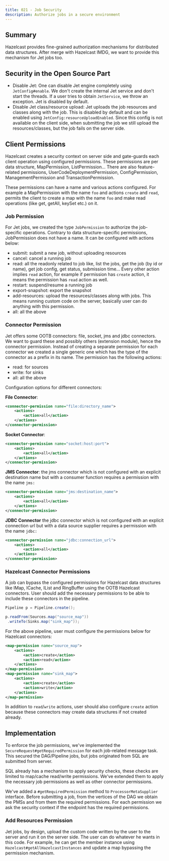```yaml
---
title: 021 - Job Security
description: Authorize jobs in a secure environment
---
```


## Summary

Hazelcast provides fine-grained authorization mechanisms for distributed
data structures. After merge with Hazelcast IMDG, we want to provide
this mechanism for Jet jobs too.

## Security in the Open Source Part

- Disable Jet: One can disable Jet engine completely using
`JetConfig#enable`. We don't create the internal Jet service and don't
start the threads. If a user tries to obtain `JetService`, we throw an
exception. Jet is disabled by default.
- Disable Jet class/resource upload: Jet uploads the job resources and
classes along with the job. This is disabled by default and can be
enabled using `JetConfig:resourceUploadEnabled`. Since this config is
not available on the client side, when submitting the job we still
upload the resources/classes, but the job fails on the server side.

## Client Permissions

Hazelcast creates a security context on server side and gate-guards each
client operation using configured permissions. These permissions are per
data structure, MapPermission, ListPermission... There are also
feature-related permissions, UserCodeDeploymentPermission,
ConfigPermission, ManagementPermission and TransactionPermission.

These permissions can have a name and various actions configured. For
example a MapPermission with the name `foo` and actions `create` and
`read`, permits the client to create a map with the name `foo` and make
read operations (like get, getAll, keySet etc.) on it.

### Job Permission

For Jet jobs, we created the type `JobPermission` to authorize the
job-specific operations. Contrary to data structure-specific
permissions, JobPermission does not have a name. It can be configured
with actions below:

- submit: submit a new job, without uploading resources
- cancel: cancel a running job
- read: all the readonly related to job like, list the jobs, get the
job (by id or name), get job config, get status, submission time... 
Every other action implies `read` action, for example if permission has
`create` action, it means the permission has `read` action as well.
- restart: suspend/resume a running job
- export-snapshot: export the snapshot
- add-resources: upload the resources/classes along with jobs. This
means running custom code on the server, basically user can do anything
with this permission.
- all: all the above

### Connector Permission

Jet offers some OOTB connectors: file, socket, jms and jdbc connectors.
We want to guard these and possibly others (extension module), hence the
connector permission. Instead of creating a separate permission for
each connector we created a single generic one which has the type of
the connector as a prefix in its name. The permission has the following
actions:

- read: for sources
- write: for sinks
- all: all the above

Configuration options for different connectors:

**File Connector**:

```xml
<connector-permission name="file:directory_name">
    <actions>
        <action>all</action>
    </actions>
</connector-permission>
```

**Socket Connector**:

```xml
<connector-permission name="socket:host:port">
    <actions>
        <action>all</action>
    </actions>
</connector-permission>
```

**JMS Connector**: the jms connector which is not configured with an
explicit destination name but with a consumer function requires a
permission with the name `jms:`

```xml
<connector-permission name="jms:destination_name">
    <actions>
        <action>all</action>
    </actions>
</connector-permission>
```

**JDBC Connector** the jdbc connector which is not configured with an
explicit connection url but with a data source supplier requires a
permission with the name `jdbc:`

```xml
<connector-permission name="jdbc:connection_url">
    <actions>
        <action>all</action>
    </actions>
</connector-permission>
```

### Hazelcast Connector Permissions

A job can bypass the configured permissions for Hazelcast data
structures like IMap, ICache, IList and RingBuffer using the OOTB
Hazelcast connectors. User should add the necessary permissions to be
able to include these connectors in the pipeline.

```java
Pipeline p = Pipeline.create();

p.readFrom(Sources.map("source_map"))
 .writeTo(Sinks.map("sink_map"));
```

For the above pipeline, user must configure the permissions below for
Hazelcast connectors:

```xml
<map-permission name="source_map">
    <actions>
        <action>create</action>
        <action>read</action>
    </actions>
</map-permission>
<map-permission name="sink_map">
    <actions>
        <action>create</action>
        <action>write</action>
    </actions>
</map-permission>
```

In addition to `read`/`write` actions, user should also configure
`create` action because these connectors may create data structures if
not created already.

## Implementation

To enforce the job permissions, we've implemented the
`SecureRequest#getRequiredPermission` for each job-related message task.
This secured the DAG/Pipeline jobs, but jobs originated from SQL are
submitted from server.

SQL already has a mechanism to apply security checks, these checks
are limited to map/cache read/write permissions. We've extended them to
apply the necessary job permissions as well as other connector
permissions.

We've added a `#getRequiredPermission` method to `ProcessorMetaSupplier`
interface. Before submitting a job, from the vertices of the DAG we
obtain the PMSs and from them the required permissions. For each
permission we ask the security context if the endpoint has the required
permissions.

### Add Resources Permission

Jet jobs, by design, upload the custom code written by the user to the
server and run it on the server side. The user can do whatever he wants
in this code. For example, he can get the member instance using
`Hazelcast#getAllHazelcastInstances` and update a map bypassing the
permission mechanism.
